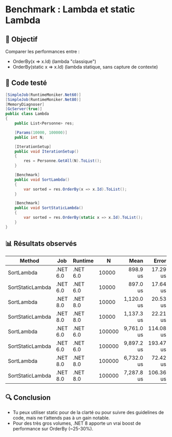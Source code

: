 # Benchmark : Lambda et static Lambda

## 🎯 Objectif

Comparer les performances entre :
- OrderBy(x => x.Id) (lambda "classique")
- OrderBy(static x => x.Id) (lambda statique, sans capture de contexte)

## 🧱 Code testé

```csharp
[SimpleJob(RuntimeMoniker.Net60)]
[SimpleJob(RuntimeMoniker.Net80)]
[MemoryDiagnoser]
[GcServer(true)]
public class Lambda
{
    public List<Personne> res;

    [Params(10000, 100000)]
    public int N;

    [IterationSetup]
    public void IterationSetup()
    {
        res = Personne.GetAll(N).ToList();
    }

    [Benchmark]
    public void SortLambda()
    {
        var sorted = res.OrderBy(x => x.Id).ToList();
    }

    [Benchmark]
    public void SortStaticLambda()
    {
        var sorted = res.OrderBy(static x => x.Id).ToList();
    }
}
```

## 📊 Résultats observés

| Method           | Job      | Runtime  | N      | Mean       | Error     | StdDev    | Median     | Allocated  |
|----------------- |--------- |--------- |------- |-----------:|----------:|----------:|-----------:|-----------:|
| SortLambda       | .NET 6.0 | .NET 6.0 | 10000  |   898.9 us |  17.29 us |  16.17 us |   894.3 us |  234.67 KB |
| SortStaticLambda | .NET 6.0 | .NET 6.0 | 10000  |   897.0 us |  17.64 us |  22.94 us |   895.0 us |  234.67 KB |
| SortLambda       | .NET 8.0 | .NET 8.0 | 10000  | 1,120.0 us |  20.53 us |  30.09 us | 1,107.3 us |  234.67 KB |
| SortStaticLambda | .NET 8.0 | .NET 8.0 | 10000  | 1,137.3 us |  22.21 us |  44.35 us | 1,117.1 us |  234.67 KB |
| SortLambda       | .NET 6.0 | .NET 6.0 | 100000 | 9,761.0 us | 114.08 us | 174.21 us | 9,749.5 us | 2344.05 KB |
| SortStaticLambda | .NET 6.0 | .NET 6.0 | 100000 | 9,897.2 us | 193.47 us | 363.39 us | 9,818.5 us | 2344.05 KB |
| SortLambda       | .NET 8.0 | .NET 8.0 | 100000 | 6,732.0 us |  72.42 us | 134.23 us | 6,722.2 us | 2344.05 KB |
| SortStaticLambda | .NET 8.0 | .NET 8.0 | 100000 | 7,287.8 us | 106.36 us | 202.36 us | 7,237.7 us | 2344.05 KB |

## 🔍 Conclusion

* Tu peux utiliser static pour de la clarté ou pour suivre des guidelines de code, mais ne t’attends pas à un gain notable.
* Pour des très gros volumes, .NET 8 apporte un vrai boost de performance sur OrderBy (~25-30%).